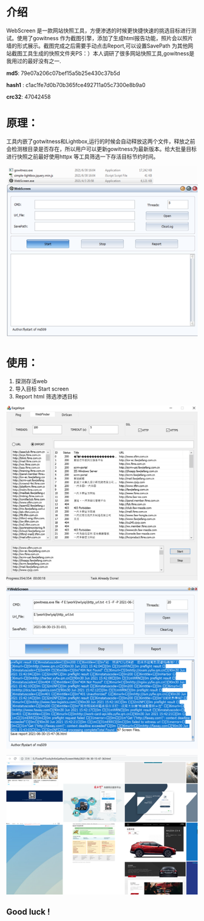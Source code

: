 # 介绍

WebScreen  是一款网站快照工具，方便渗透的时候更快捷快速的挑选目标进行测试。使用了gowitness 作为截图引擎，添加了生成html报告功能，照片会以照片墙的形式展示。截图完成之后需要手动点击Report,可以设置SavePath 为其他网站截图工具生成的快照文件夹PS：）本人调研了很多网站快照工具,gowitness是我用过的最好没有之一.

**md5**:  79e07a206c07bef15a5b25e430c37b5d

**hash1** : c1ac1fe7d0b70b365fce492711a05c7300e8b9a0

**crc32**: 47042458


# 原理：

 工具内嵌了gotwitness和Lightbox,运行的时候会自动释放这两个文件，释放之前会检测根目录是否存在，所以用户可以更新gowitness为最新版本。给大批量目标进行快照之前最好使用httpx 等工具筛选一下存活目标节约时间。

![image-20210630160447143](images/image-20210630160447143.png)

# 使用：

1. 探测存活web
2. 导入目标 Start screen
3. Report html 筛选渗透目标

![image-20210630161416309](images/image-20210630161416309.png)

![image-20210630154931697](images/image-20210630154931697.png)



![image-20210630155022623](images/image-20210630155022623.png)



## Good luck ! 